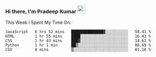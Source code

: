 ### Hi there, I'm Pradeep Kumar <img src="https://media.giphy.com/media/Yrfa3vPYjWDwlEfvHw/giphy.gif" width="25px">

This Week I Spent My Time On:
<!--START_SECTION:waka-->
```text
JavaScript   6 hrs 52 mins   ██████████████▓░░░░░░░░░░   58.41 % 
HTML         1 hr 55 mins    ████░░░░░░░░░░░░░░░░░░░░░   16.43 % 
CSS          1 hr 43 mins    ███▓░░░░░░░░░░░░░░░░░░░░░   14.62 % 
Python       1 hr 1 min      ██▒░░░░░░░░░░░░░░░░░░░░░░   08.69 % 
CSV          8 mins          ▒░░░░░░░░░░░░░░░░░░░░░░░░   01.16 % 
```
<!--END_SECTION:waka-->

